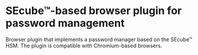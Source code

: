 # SEcube™-based browser plugin for password management

Browser plugin that implements a password manager based on the SEcube™ HSM.
The plugin is compatible with Chromium-based browsers.
